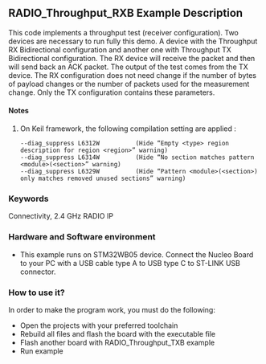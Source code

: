## __RADIO_Throughput_RXB Example Description__

This code implements a throughput test (receiver configuration).
Two devices are necessary to run fully this demo. A device with the Throughput RX Bidirectional configuration and another one with Throughput TX Bidirectional configuration. The RX device will receive the packet and then will send back an ACK packet. The output of the test comes from the TX device. The RX configuration does not need change if the number of bytes of payload changes or the number of packets used for the measurement change. Only the TX configuration contains these parameters.

#### __Notes__
                                            
 1. On Keil framework, the following compilation setting are applied :
    
        --diag_suppress L6312W          (Hide “Empty <type> region description for region <region>” warning)
        --diag_suppress L6314W          (Hide “No section matches pattern <module>(<section>” warning)
        --diag_suppress L6329W          (Hide “Pattern <module>(<section>) only matches removed unused sections” warning)


### __Keywords__

Connectivity, 2.4 GHz RADIO IP

### __Hardware and Software environment__

  - This example runs on STM32WB05 device.
    Connect the Nucleo Board to your PC with a USB cable type A to USB type C to ST-LINK USB connector. 

### __How to use it?__

In order to make the program work, you must do the following:

 - Open the projects with your preferred toolchain
 - Rebuild all files and flash the board with the executable file
 - Flash another board with RADIO_Throughput_TXB example
 - Run example
